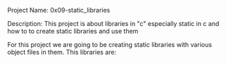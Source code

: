 Project Name: 0x09-static_libraries

Description: This project is about libraries in "c" especially static in c and how to to create static libraries and use them

For this project we are going to be creating static libraries with various object files in them. This libraries are:
